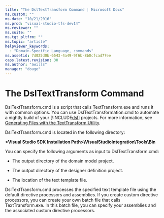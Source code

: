 ```yaml
---
title: "The DslTextTransform Command | Microsoft Docs"
ms.custom: ""
ms.date: "10/21/2016"
ms.prod: "visual-studio-tfs-dev14"
ms.reviewer: ""
ms.suite: ""
ms.tgt_pltfrm: ""
ms.topic: "article"
helpviewer_keywords: 
  - "Domain-Specific Language, commands"
ms.assetid: 7d025d0b-6543-4a49-9f6b-8b8cfcad77ee
caps.latest.revision: 30
ms.author: "awills"
manager: "douge"
---
```

# The DslTextTransform Command
DslTextTransform.cmd is a script that calls TextTransform.exe and runs it with common options. You can use DslTextTransformation.cmd to automate a nightly build of your [!INCLUDE[dsl](../modeling/includes/dsl_md.md)] projects. For more information, see [Generating Files with the TextTransform Utility](../modeling/generating-files-with-the-texttransform-utility.md).  
  
 DslTextTransform.cmd is located in the following directory:  
  
 **\<Visual Studio SDK Installation Path>\VisualStudioIntegration\Tools\Bin**  
  
 You can specify the following arguments as input to DslTextTransform.cmd:  
  
-   The output directory of the domain model project.  
  
-   The output directory of the designer definition project.  
  
-   The location of the text template file.  
  
 DslTextTransform.cmd processes the specified text template file using the default directive processors and assemblies. If you create custom directive processors, you can create your own batch file that calls TextTransform.exe. In this batch file, you can specify your assemblies and the associated custom directive processors.